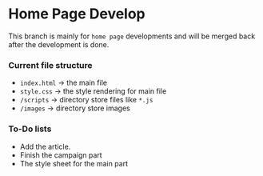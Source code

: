 # Home Page Develop

This branch is mainly for `home page` developments and will be merged back after the development is done. 

### Current file structure
* `index.html` -> the main file
* `style.css` -> the style rendering for main file
* `/scripts` -> directory store files like `*.js`
* `/images` -> directory store images


### To-Do lists
* Add the article.
* Finish the campaign part
* The style sheet for the main part